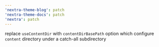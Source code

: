 ```yaml
---
'nextra-theme-blog': patch
'nextra-theme-docs': patch
'nextra': patch
---
```


replace `useContentDir` with `contentDirBasePath` option which configure `content` directory under a catch-all subdirectory
